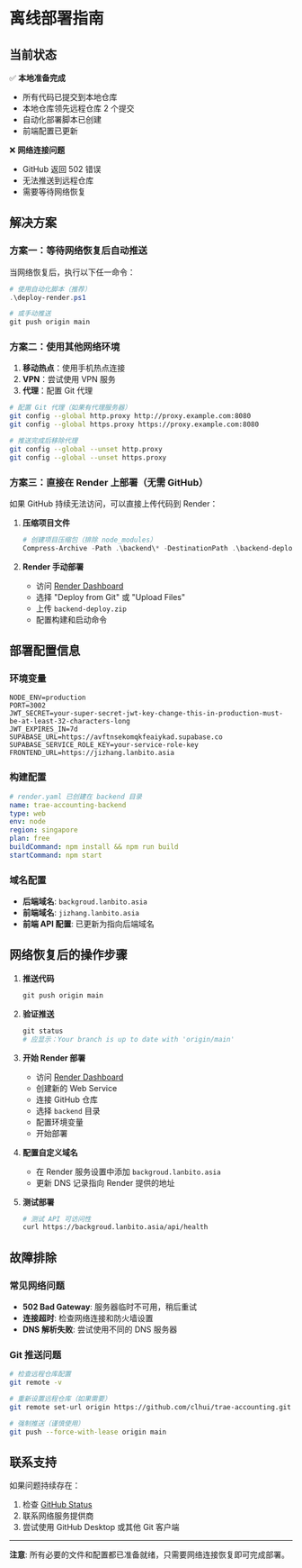 # 离线部署指南

## 当前状态

✅ **本地准备完成**
- 所有代码已提交到本地仓库
- 本地仓库领先远程仓库 2 个提交
- 自动化部署脚本已创建
- 前端配置已更新

❌ **网络连接问题**
- GitHub 返回 502 错误
- 无法推送到远程仓库
- 需要等待网络恢复

## 解决方案

### 方案一：等待网络恢复后自动推送

当网络恢复后，执行以下任一命令：

```powershell
# 使用自动化脚本（推荐）
.\deploy-render.ps1

# 或手动推送
git push origin main
```

### 方案二：使用其他网络环境

1. **移动热点**：使用手机热点连接
2. **VPN**：尝试使用 VPN 服务
3. **代理**：配置 Git 代理

```bash
# 配置 Git 代理（如果有代理服务器）
git config --global http.proxy http://proxy.example.com:8080
git config --global https.proxy https://proxy.example.com:8080

# 推送完成后移除代理
git config --global --unset http.proxy
git config --global --unset https.proxy
```

### 方案三：直接在 Render 上部署（无需 GitHub）

如果 GitHub 持续无法访问，可以直接上传代码到 Render：

1. **压缩项目文件**
   ```powershell
   # 创建项目压缩包（排除 node_modules）
   Compress-Archive -Path .\backend\* -DestinationPath .\backend-deploy.zip
   ```

2. **Render 手动部署**
   - 访问 [Render Dashboard](https://dashboard.render.com/)
   - 选择 "Deploy from Git" 或 "Upload Files"
   - 上传 `backend-deploy.zip`
   - 配置构建和启动命令

## 部署配置信息

### 环境变量
```env
NODE_ENV=production
PORT=3002
JWT_SECRET=your-super-secret-jwt-key-change-this-in-production-must-be-at-least-32-characters-long
JWT_EXPIRES_IN=7d
SUPABASE_URL=https://avftnsekomqkfeaiykad.supabase.co
SUPABASE_SERVICE_ROLE_KEY=your-service-role-key
FRONTEND_URL=https://jizhang.lanbito.asia
```

### 构建配置
```yaml
# render.yaml 已创建在 backend 目录
name: trae-accounting-backend
type: web
env: node
region: singapore
plan: free
buildCommand: npm install && npm run build
startCommand: npm start
```

### 域名配置
- **后端域名**: `backgroud.lanbito.asia`
- **前端域名**: `jizhang.lanbito.asia`
- **前端 API 配置**: 已更新为指向后端域名

## 网络恢复后的操作步骤

1. **推送代码**
   ```powershell
   git push origin main
   ```

2. **验证推送**
   ```powershell
   git status
   # 应显示：Your branch is up to date with 'origin/main'
   ```

3. **开始 Render 部署**
   - 访问 [Render Dashboard](https://dashboard.render.com/)
   - 创建新的 Web Service
   - 连接 GitHub 仓库
   - 选择 `backend` 目录
   - 配置环境变量
   - 开始部署

4. **配置自定义域名**
   - 在 Render 服务设置中添加 `backgroud.lanbito.asia`
   - 更新 DNS 记录指向 Render 提供的地址

5. **测试部署**
   ```bash
   # 测试 API 可访问性
   curl https://backgroud.lanbito.asia/api/health
   ```

## 故障排除

### 常见网络问题
- **502 Bad Gateway**: 服务器临时不可用，稍后重试
- **连接超时**: 检查网络连接和防火墙设置
- **DNS 解析失败**: 尝试使用不同的 DNS 服务器

### Git 推送问题
```bash
# 检查远程仓库配置
git remote -v

# 重新设置远程仓库（如果需要）
git remote set-url origin https://github.com/clhui/trae-accounting.git

# 强制推送（谨慎使用）
git push --force-with-lease origin main
```

## 联系支持

如果问题持续存在：
1. 检查 [GitHub Status](https://www.githubstatus.com/)
2. 联系网络服务提供商
3. 尝试使用 GitHub Desktop 或其他 Git 客户端

---

**注意**: 所有必要的文件和配置都已准备就绪，只需要网络连接恢复即可完成部署。